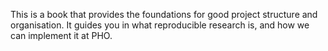 This is a book that provides the foundations for good project structure and organisation. It guides you in what reproducible research is, and how we can implement it at PHO.